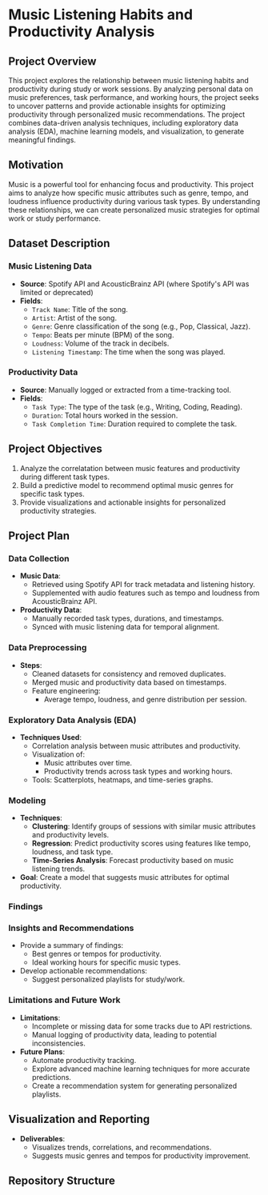 # Music Listening Habits and Productivity Analysis
## **Project Overview**
This project explores the relationship between music listening habits and productivity during study or work sessions. By analyzing personal data on music preferences, task performance, and working hours, the project seeks to uncover patterns and provide actionable insights for optimizing productivity through personalized music recommendations. The project combines data-driven analysis techniques, including exploratory data analysis (EDA), machine learning models, and visualization, to generate meaningful findings. 

## **Motivation**
Music is a powerful tool for enhancing focus and productivity. This project aims to analyze how specific music attributes such as genre, tempo, and loudness influence productivity during various task types. By understanding these relationships, we can create personalized music strategies for optimal work or study performance.

## **Dataset Description**

### **Music Listening Data**
- **Source**: Spotify API and AcousticBrainz API (where Spotify's API was limited or deprecated)
- **Fields**:
  - `Track Name`: Title of the song.
  - `Artist`: Artist of the song.
  - `Genre`: Genre classification of the song (e.g., Pop, Classical, Jazz).
  - `Tempo`: Beats per minute (BPM) of the song.
  - `Loudness`: Volume of the track in decibels.
  - `Listening Timestamp`: The time when the song was played.
 
### **Productivity Data**
- **Source**: Manually logged or extracted from a time-tracking tool.
- **Fields**:
  - `Task Type`: The type of the task (e.g., Writing, Coding, Reading).
  - `Duration`: Total hours worked in the session.
  - `Task Completion Time`: Duration required to complete the task.

## **Project Objectives**
1. Analyze the correlatation between music features and productivity during different task types.
2. Build a predictive model to recommend optimal music genres for specific task types.
3. Provide visualizations and actionable insights for personalized productivity strategies.

## **Project Plan**

### **Data Collection**
- **Music Data**:
  - Retrieved using Spotify API for track metadata and listening history.
  - Supplemented with audio features such as tempo and loudness from AcousticBrainz API.
- **Productivity Data**:
  - Manually recorded task types, durations, and timestamps.
  - Synced with music listening data for temporal alignment.

### **Data Preprocessing**
- **Steps**:
  - Cleaned datasets for consistency and removed duplicates.
  - Merged music and productivity data based on timestamps.
  - Feature engineering:
    - Average tempo, loudness, and genre distribution per session.
   

### **Exploratory Data Analysis (EDA)**
- **Techniques Used**:
  - Correlation analysis between music attributes and productivity.
  - Visualization of:
    - Music attributes over time.
    - Productivity trends across task types and working hours.
  - Tools: Scatterplots, heatmaps, and time-series graphs.
 
### **Modeling**
- **Techniques**:
  - **Clustering**: Identify groups of sessions with similar music attributes and productivity levels.
  - **Regression**: Predict productivity scores using features like tempo, loudness, and task type.
  - **Time-Series Analysis**: Forecast productivity based on music listening trends.
- **Goal**: Create a model that suggests music attributes for optimal productivity.

### **Findings**

### **Insights and Recommendations**
   - Provide a summary of findings:
     - Best genres or tempos for productivity.
     - Ideal working hours for specific music types.
   - Develop actionable recommendations:
     - Suggest personalized playlists for study/work.

### **Limitations and Future Work**
- **Limitations**:
  - Incomplete or missing data for some tracks due to API restrictions.
  - Manual logging of productivity data, leading to potential inconsistencies.
- **Future Plans**:
  - Automate productivity tracking.
  - Explore advanced machine learning techniques for more accurate predictions.
  - Create a recommendation system for generating personalized playlists.
 
## **Visualization and Reporting**
- **Deliverables**:
  - Visualizes trends, correlations, and recommendations.
  - Suggests music genres and tempos for productivity improvement.

## **Repository Structure**
